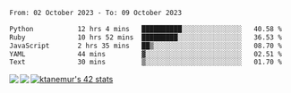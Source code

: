 <!--START_SECTION:waka-->

```txt
From: 02 October 2023 - To: 09 October 2023

Python           12 hrs 4 mins   ██████████░░░░░░░░░░░░░░░   40.58 %
Ruby             10 hrs 52 mins  █████████░░░░░░░░░░░░░░░░   36.53 %
JavaScript       2 hrs 35 mins   ██▒░░░░░░░░░░░░░░░░░░░░░░   08.70 %
YAML             44 mins         ▓░░░░░░░░░░░░░░░░░░░░░░░░   02.51 %
Text             30 mins         ▒░░░░░░░░░░░░░░░░░░░░░░░░   01.70 %
```

<!--END_SECTION:waka-->
<a href="https://github.com/anuraghazra/github-readme-stats">
  <img align="left" src="https://github-readme-stats.vercel.app/api?username=Tanesan&count_private=true&show_icons=true" />
<img align="left" src="https://github-readme-stats.vercel.app/api/top-langs/?username=Tanesan" />
</a>

[![ktanemur's 42 stats](https://badge42.vercel.app/api/v2/cl1wslf6s002109l771rng2w8/stats?cursusId=21&coalitionId=62)](https://github.com/JaeSeoKim/badge42)
